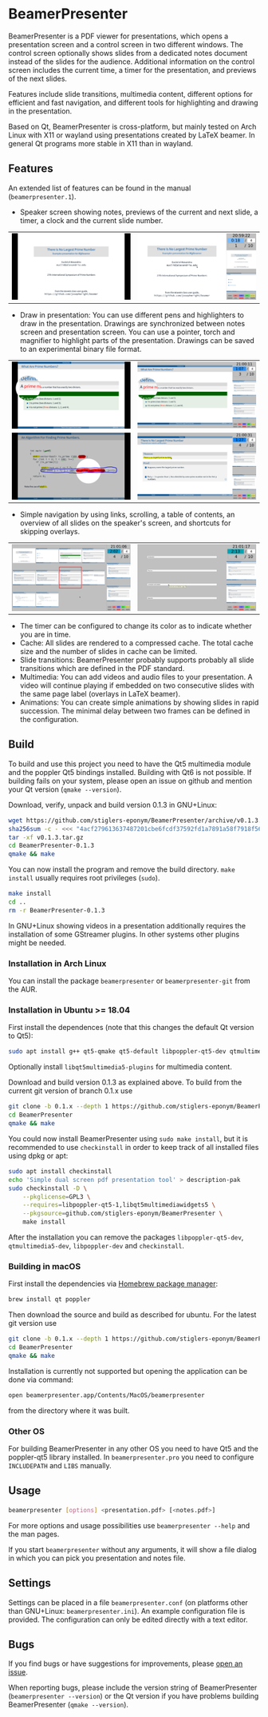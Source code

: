 # BeamerPresenter
BeamerPresenter is a PDF viewer for presentations, which opens a presentation
screen and a control screen in two different windows. The control screen
optionally shows slides from a dedicated notes document instead of the slides
for the audience. Additional information on the control screen includes the
current time, a timer for the presentation, and previews of the next slides.

Features include slide transitions, multimedia content, different options for
efficient and fast navigation, and different tools for highlighting and drawing
in the presentation.

Based on Qt, BeamerPresenter is cross-platform, but mainly tested on
Arch Linux with X11 or wayland using presentations created by LaTeX beamer.
In general Qt programs more stable in X11 than in wayland.

## Features
An extended list of features can be found in the manual (`beamerpresenter.1`).

*   Speaker screen showing notes, previews of the current and next slide, a
    timer, a clock and the current slide number.

<table border="0px"><tr><td>
<img src="readme/presentation.png" width=100% title="Presentation screen">
</td><td>
<img src="readme/notes.png" width=100% title="Control screen">
</td></tr></table>

*   Draw in presentation: You can use different pens and highlighters to draw
    in the presentation. Drawings are synchronized between notes screen and
    presentation screen. You can use a pointer, torch and magnifier to
    highlight parts of the presentation.
    Drawings can be saved to an experimental binary file format.

<table border="0px"><tr><td>
<img src="readme/magnifier-pres.png" width=100% title="Magnifier on presentation screen">
</td><td>
<img src="readme/magnifier-notes.png" width=100% title="Magnifier on control screen">
</td></tr>
<tr><td>
<img src="readme/torch.png" width=100% title="Drawings and torch on presentation screen">
</td><td>
<img src="readme/highlighter.png" width=100% title="Drawing on the control screen, synchronized to presentation screen">
</td></tr></table>

*   Simple navigation by using links, scrolling, a table of contents, an
    overview of all slides on the speaker's screen, and shortcuts for skipping
    overlays.

<table border="0px"><tr><td>
<img src="readme/overview.png" width=100% title="Overview mode">
</td><td>
<img src="readme/toc.png" width=100% title="Table of content (can many more entries, subsections, ...)">
</td></tr></table>

*   The timer can be configured to change its color as to indicate whether you
    are in time.
*   Cache: All slides are rendered to a compressed cache.
    The total cache size and the number of slides in cache can be limited.
*   Slide transitions: BeamerPresenter probably supports probably all slide
    transitions    which are defined in the PDF standard.
*   Multimedia: You can add videos and audio files to your presentation.
    A video will continue playing if embedded on two consecutive slides with
    the same page label (overlays in LaTeX beamer).
*   Animations: You can create simple animations by showing slides in rapid
    succession. The minimal delay between two frames can be defined in the
    configuration.


## Build
To build and use this project you need to have the Qt5 multimedia module and the
poppler Qt5 bindings installed. Building with Qt6 is not possible.
If building fails on your system, please open an issue on github and mention
your Qt version (`qmake --version`).

Download, verify, unpack and build version 0.1.3 in GNU+Linux:
```sh
wget https://github.com/stiglers-eponym/BeamerPresenter/archive/v0.1.3.tar.gz
sha256sum -c - <<< "4acf279613637487201cbe6fcdf37592fd1a7891a58f7918f561c86f01489b4d v0.1.3.tar.gz"
tar -xf v0.1.3.tar.gz
cd BeamerPresenter-0.1.3
qmake && make
```
You can now install the program and remove the build directory.
`make install` usually requires root privileges (`sudo`).
```sh
make install
cd ..
rm -r BeamerPresenter-0.1.3
```
In GNU+Linux showing videos in a presentation additionally requires the
installation of some GStreamer plugins.
In other systems other plugins might be needed.


### Installation in Arch Linux
You can install the package `beamerpresenter` or `beamerpresenter-git` from the AUR.


### Installation in Ubuntu >= 18.04
First install the dependences (note that this changes the default Qt version to Qt5):
```sh
sudo apt install g++ qt5-qmake qt5-default libpoppler-qt5-dev qtmultimedia5-dev
```
Optionally install `libqt5multimedia5-plugins` for multimedia content.

Download and build version 0.1.3 as explained above.
To build from the current git version of branch 0.1.x use
```sh
git clone -b 0.1.x --depth 1 https://github.com/stiglers-eponym/BeamerPresenter.git
cd BeamerPresenter
qmake && make
```
You could now install BeamerPresenter using `sudo make install`, but it is
recommended to use `checkinstall` in order to keep track of all installed files
using dpkg or apt:
```sh
sudo apt install checkinstall
echo 'Simple dual screen pdf presentation tool' > description-pak
sudo checkinstall -D \
    --pkglicense=GPL3 \
    --requires=libpoppler-qt5-1,libqt5multimediawidgets5 \
    --pkgsource=github.com/stiglers-eponym/BeamerPresenter \
    make install
```

After the installation you can remove the packages `libpoppler-qt5-dev`,
`qtmultimedia5-dev`, `libpoppler-dev` and `checkinstall`.


### Building in macOS

First install the dependencies via [Homebrew package manager](https://brew.sh):
```sh
brew install qt poppler
```

Then download the source and build as described for ubuntu.
For the latest git version use
```sh
git clone -b 0.1.x --depth 1 https://github.com/stiglers-eponym/BeamerPresenter.git
cd BeamerPresenter
qmake && make
```

Installation is currently not supported but opening the application can be done
via command:
```sh
open beamerpresenter.app/Contents/MacOS/beamerpresenter
```
from the directory where it was built.


### Other OS
For building BeamerPresenter in any other OS you need to have Qt5 and the
poppler-qt5 library installed. In `beamerpresenter.pro` you need to configure
`INCLUDEPATH` and `LIBS` manually.


## Usage
```sh
beamerpresenter [options] <presentation.pdf> [<notes.pdf>]
```
For more options and usage possibilities use `beamerpresenter --help` and the
man pages.

If you start `beamerpresenter` without any arguments, it will show a file dialog
in which you can pick you presentation and notes file.


## Settings
Settings can be placed in a file `beamerpresenter.conf` (on platforms other than
GNU+Linux: `beamerpresenter.ini`). An example configuration file is provided.
The configuration can only be edited directly with a text editor.


## Bugs
If you find bugs or have suggestions for improvements, please
[open an issue](https://github.com/stiglers-eponym/BeamerPresenter/issues).

When reporting bugs, please include the version string of BeamerPresenter
(`beamerpresenter --version`) or the Qt version if you have problems building
BeamerPresenter (`qmake --version`).
